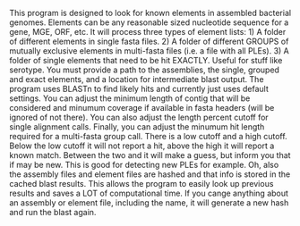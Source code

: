 This program is designed to look for known elements in assembled bacterial genomes.
Elements can be any reasonable sized nucleotide sequence for a gene, MGE, ORF, etc.
It will process three types of element lists: 
	1) A folder of different elements in single fasta files.
	2) A folder of different GROUPS of mutually exclusive elements in multi-fasta files (i.e. a file with all PLEs).
	3) A folder of single elements that need to be hit EXACTLY. Useful for stuff like serotype.
You must provide a path to the assemblies, the single, grouped and exact elements, and
a location for intermediate blast output.
The program uses BLASTn to find likely hits and currently just uses default settings.
You can adjust the minimum length of contig that will be considered and minumum coverage
if available in fasta headers (will be ignored of not there). You can also adjust the
length percent cutoff for single alignment calls. Finally, you can adjust
the minumum hit length required for a multi-fasta group call. There is a low cutoff and
a high cutoff. Below the low cutoff it will not report a hit, above the high it will report
a known match. Between the two and it will make a guess, but inform you that if may be new.
This is good for detecting new PLEs for example.
Oh, also the assembly files and element files are hashed and that info is stored in the cached blast results.
This allows the program to easily look up previous results and saves a LOT of computational time.
If you cange anything about an assembly or element file, including the name, it will generate a new hash
and run the blast again.
